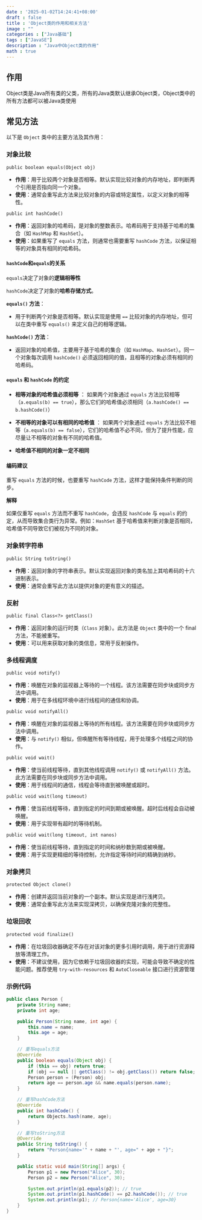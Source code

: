 ```yaml
---
date : '2025-01-02T14:24:41+08:00'
draft : false
title : 'Object类的作用和相关方法'
image : ""
categories : ["Java基础"]
tags : ["JavaSE"]
description : "Java中Object类的作用"
math : true
---
```


## 作用

Object类是Java所有类的父类，所有的Java类默认继承Object类，Object类中的所有方法都可以被Java类使用

## 常见方法

以下是 `Object` 类中的主要方法及其作用：

### 对象比较

`public boolean equals(Object obj)`

- **作用**：用于比较两个对象是否相等。默认实现比较对象的内存地址，即判断两个引用是否指向同一个对象。
- **使用**：通常会重写此方法来比较对象的内容或特定属性，以定义对象的相等性。

`public int hashCode()`

- **作用**：返回对象的哈希码，是对象的整数表示。哈希码用于支持基于哈希的集合（如 `HashMap` 和 `HashSet`）。
- **使用**：如果重写了 `equals` 方法，则通常也需要重写 `hashCode` 方法，以保证相等的对象具有相同的哈希码。

#### `hashCode`和`equals`的关系

`equals`决定了对象的**逻辑相等性**

`hashCode`决定了对象的**哈希存储方式**。

**`equals()` 方法**：

- 用于判断两个对象是否相等。默认实现是使用 `==` 比较对象的内存地址，但可以在类中重写 `equals()` 来定义自己的相等逻辑。

**`hashCode()` 方法**：

- 返回对象的哈希值，主要用于基于哈希的集合（如 `HashMap`、`HashSet`）。同一个对象每次调用 `hashCode()` 必须返回相同的值，且相等的对象必须有相同的哈希码。

#### `equals` 和 `hashCode` 的约定

- **相等对象的哈希值必须相等** ： 如果两个对象通过 `equals` 方法比较相等（`a.equals(b) == true`），那么它们的哈希值必须相同（`a.hashCode() == b.hashCode()`）

- **不相等的对象可以有相同的哈希值** ： 如果两个对象通过 `equals` 方法比较不相等（`a.equals(b) == false`），它们的哈希值不必不同，但为了提升性能，应尽量让不相等的对象有不同的哈希值。
- **哈希值不相同的对象一定不相同**

#### 编码建议

重写 `equals` 方法的时候，也要重写 `hashCode` 方法，这样才能保持条件判断的同步。

**解释**

如果仅重写 `equals` 方法而不重写 `hashCode`，会违反 `hashCode` 与 `equals` 的约定，从而导致集合类行为异常。例如：`HashSet` 基于哈希值来判断对象是否相同，哈希值不同导致它们被视为不同的对象。

### 对象转字符串

`public String toString()`

- **作用**：返回对象的字符串表示。默认实现返回对象的类名加上其哈希码的十六进制表示。
- **使用**：通常会重写此方法以提供对象的更有意义的描述。

### 反射

`public final Class<?> getClass()`

- **作用**：返回对象的运行时类（`Class` 对象）。此方法是 `Object` 类中的一个 final 方法，不能被重写。
- **使用**：可以用来获取对象的类信息，常用于反射操作。

### 多线程调度

`public void notify()`

- **作用**：唤醒在对象的监视器上等待的一个线程。该方法需要在同步块或同步方法中调用。
- **使用**：用于在多线程环境中进行线程间的通信和协调。

`public void notifyAll()`

- **作用**：唤醒在对象的监视器上等待的所有线程。该方法需要在同步块或同步方法中调用。
- **使用**：与 `notify()` 相似，但唤醒所有等待线程，用于处理多个线程之间的协作。

`public void wait()`

- **作用**：使当前线程等待，直到其他线程调用 `notify()` 或 `notifyAll()` 方法。此方法需要在同步块或同步方法中调用。
- **使用**：用于线程间的通信，线程会等待直到被唤醒或超时。

`public void wait(long timeout)`

- **作用**：使当前线程等待，直到指定的时间到期或被唤醒。超时后线程会自动被唤醒。
- **使用**：用于实现带有超时的等待机制。

`public void wait(long timeout, int nanos)`

- **作用**：使当前线程等待，直到指定的时间和纳秒数到期或被唤醒。
- **使用**：用于实现更精细的等待控制，允许指定等待时间的精确到纳秒。

### 对象拷贝

`protected Object clone()`

- **作用**：创建并返回当前对象的一个副本。默认实现是进行浅拷贝。
- **使用**：通常会重写此方法来实现深拷贝，以确保克隆对象的完整性。

### 垃圾回收

`protected void finalize()`

- **作用**：在垃圾回收器确定不存在对该对象的更多引用时调用，用于进行资源释放等清理工作。
- **使用**：不建议使用，因为它依赖于垃圾回收器的实现，可能会导致不确定的性能问题。推荐使用 `try-with-resources` 和 `AutoCloseable` 接口进行资源管理

### 示例代码

```java
public class Person {
    private String name;
    private int age;

    public Person(String name, int age) {
        this.name = name;
        this.age = age;
    }

    // 重写equals方法
    @Override
    public boolean equals(Object obj) {
        if (this == obj) return true;
        if (obj == null || getClass() != obj.getClass()) return false;
        Person person = (Person) obj;
        return age == person.age && name.equals(person.name);
    }

    // 重写hashCode方法
    @Override
    public int hashCode() {
        return Objects.hash(name, age);
    }

    // 重写toString方法
    @Override
    public String toString() {
        return "Person{name='" + name + "', age=" + age + "}";
    }

    public static void main(String[] args) {
        Person p1 = new Person("Alice", 30);
        Person p2 = new Person("Alice", 30);

        System.out.println(p1.equals(p2)); // true
        System.out.println(p1.hashCode() == p2.hashCode()); // true
        System.out.println(p1); // Person{name='Alice', age=30}
    }
}
```

